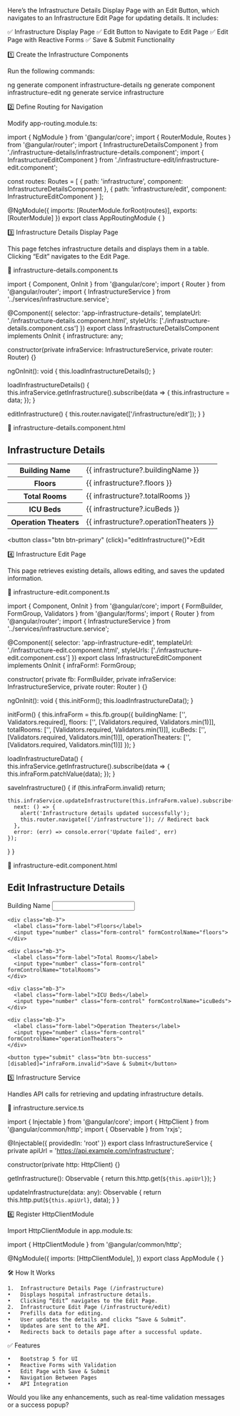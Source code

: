 Here’s the Infrastructure Details Display Page with an Edit Button, which navigates to an Infrastructure Edit Page for updating details. It includes:

✅ Infrastructure Display Page
✅ Edit Button to Navigate to Edit Page
✅ Edit Page with Reactive Forms
✅ Save & Submit Functionality

1️⃣ Create the Infrastructure Components

Run the following commands:

ng generate component infrastructure-details
ng generate component infrastructure-edit
ng generate service infrastructure

2️⃣ Define Routing for Navigation

Modify app-routing.module.ts:

import { NgModule } from '@angular/core';
import { RouterModule, Routes } from '@angular/router';
import { InfrastructureDetailsComponent } from './infrastructure-details/infrastructure-details.component';
import { InfrastructureEditComponent } from './infrastructure-edit/infrastructure-edit.component';

const routes: Routes = [
  { path: 'infrastructure', component: InfrastructureDetailsComponent },
  { path: 'infrastructure/edit', component: InfrastructureEditComponent }
];

@NgModule({
  imports: [RouterModule.forRoot(routes)],
  exports: [RouterModule]
})
export class AppRoutingModule { }

3️⃣ Infrastructure Details Display Page

This page fetches infrastructure details and displays them in a table. Clicking “Edit” navigates to the Edit Page.

📌 infrastructure-details.component.ts

import { Component, OnInit } from '@angular/core';
import { Router } from '@angular/router';
import { InfrastructureService } from '../services/infrastructure.service';

@Component({
  selector: 'app-infrastructure-details',
  templateUrl: './infrastructure-details.component.html',
  styleUrls: ['./infrastructure-details.component.css']
})
export class InfrastructureDetailsComponent implements OnInit {
  infrastructure: any;

  constructor(private infraService: InfrastructureService, private router: Router) {}

  ngOnInit(): void {
    this.loadInfrastructureDetails();
  }

  loadInfrastructureDetails() {
    this.infraService.getInfrastructure().subscribe(data => {
      this.infrastructure = data;
    });
  }

  editInfrastructure() {
    this.router.navigate(['/infrastructure/edit']);
  }
}

📌 infrastructure-details.component.html

<div class="container mt-4">
  <h2 class="mb-4">Infrastructure Details</h2>

  <table class="table table-bordered">
    <tbody>
      <tr>
        <th>Building Name</th>
        <td>{{ infrastructure?.buildingName }}</td>
      </tr>
      <tr>
        <th>Floors</th>
        <td>{{ infrastructure?.floors }}</td>
      </tr>
      <tr>
        <th>Total Rooms</th>
        <td>{{ infrastructure?.totalRooms }}</td>
      </tr>
      <tr>
        <th>ICU Beds</th>
        <td>{{ infrastructure?.icuBeds }}</td>
      </tr>
      <tr>
        <th>Operation Theaters</th>
        <td>{{ infrastructure?.operationTheaters }}</td>
      </tr>
    </tbody>
  </table>

  <button class="btn btn-primary" (click)="editInfrastructure()">Edit</button>
</div>

4️⃣ Infrastructure Edit Page

This page retrieves existing details, allows editing, and saves the updated information.

📌 infrastructure-edit.component.ts

import { Component, OnInit } from '@angular/core';
import { FormBuilder, FormGroup, Validators } from '@angular/forms';
import { Router } from '@angular/router';
import { InfrastructureService } from '../services/infrastructure.service';

@Component({
  selector: 'app-infrastructure-edit',
  templateUrl: './infrastructure-edit.component.html',
  styleUrls: ['./infrastructure-edit.component.css']
})
export class InfrastructureEditComponent implements OnInit {
  infraForm!: FormGroup;

  constructor(
    private fb: FormBuilder,
    private infraService: InfrastructureService,
    private router: Router
  ) {}

  ngOnInit(): void {
    this.initForm();
    this.loadInfrastructureData();
  }

  initForm() {
    this.infraForm = this.fb.group({
      buildingName: ['', Validators.required],
      floors: ['', [Validators.required, Validators.min(1)]],
      totalRooms: ['', [Validators.required, Validators.min(1)]],
      icuBeds: ['', [Validators.required, Validators.min(1)]],
      operationTheaters: ['', [Validators.required, Validators.min(1)]]
    });
  }

  loadInfrastructureData() {
    this.infraService.getInfrastructure().subscribe(data => {
      this.infraForm.patchValue(data);
    });
  }

  saveInfrastructure() {
    if (this.infraForm.invalid) return;

    this.infraService.updateInfrastructure(this.infraForm.value).subscribe({
      next: () => {
        alert('Infrastructure details updated successfully');
        this.router.navigate(['/infrastructure']); // Redirect back
      },
      error: (err) => console.error('Update failed', err)
    });
  }
}

📌 infrastructure-edit.component.html

<div class="container mt-4">
  <h2 class="mb-4">Edit Infrastructure Details</h2>

  <form [formGroup]="infraForm" (ngSubmit)="saveInfrastructure()">
    <div class="mb-3">
      <label class="form-label">Building Name</label>
      <input type="text" class="form-control" formControlName="buildingName">
    </div>

    <div class="mb-3">
      <label class="form-label">Floors</label>
      <input type="number" class="form-control" formControlName="floors">
    </div>

    <div class="mb-3">
      <label class="form-label">Total Rooms</label>
      <input type="number" class="form-control" formControlName="totalRooms">
    </div>

    <div class="mb-3">
      <label class="form-label">ICU Beds</label>
      <input type="number" class="form-control" formControlName="icuBeds">
    </div>

    <div class="mb-3">
      <label class="form-label">Operation Theaters</label>
      <input type="number" class="form-control" formControlName="operationTheaters">
    </div>

    <button type="submit" class="btn btn-success" [disabled]="infraForm.invalid">Save & Submit</button>
  </form>
</div>

5️⃣ Infrastructure Service

Handles API calls for retrieving and updating infrastructure details.

📌 infrastructure.service.ts

import { Injectable } from '@angular/core';
import { HttpClient } from '@angular/common/http';
import { Observable } from 'rxjs';

@Injectable({
  providedIn: 'root'
})
export class InfrastructureService {
  private apiUrl = 'https://api.example.com/infrastructure';

  constructor(private http: HttpClient) {}

  getInfrastructure(): Observable<any> {
    return this.http.get(`${this.apiUrl}`);
  }

  updateInfrastructure(data: any): Observable<any> {
    return this.http.put(`${this.apiUrl}`, data);
  }
}

6️⃣ Register HttpClientModule

Import HttpClientModule in app.module.ts:

import { HttpClientModule } from '@angular/common/http';

@NgModule({
  imports: [HttpClientModule],
})
export class AppModule { }

🛠️ How It Works

	1.	Infrastructure Details Page (/infrastructure)
	•	Displays hospital infrastructure details.
	•	Clicking “Edit” navigates to the Edit Page.
	2.	Infrastructure Edit Page (/infrastructure/edit)
	•	Prefills data for editing.
	•	User updates the details and clicks “Save & Submit”.
	•	Updates are sent to the API.
	•	Redirects back to details page after a successful update.

✅ Features

	•	Bootstrap 5 for UI
	•	Reactive Forms with Validation
	•	Edit Page with Save & Submit
	•	Navigation Between Pages
	•	API Integration

Would you like any enhancements, such as real-time validation messages or a success popup?